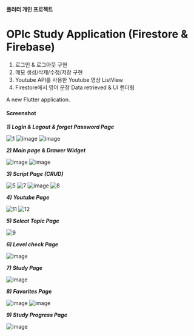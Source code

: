 #### 플러터 개인 프로젝트 ####

# OPIc Study Application (Firestore & Firebase) #

1) 로그인 & 로그아웃 구현
2) 메모 생성/삭제/수정/저장 구현
3) Youtube API를 사용한 Youtube 영상 ListView
4) Firestore에서 영어 문장 Data retrieved &  UI 렌더링

A new Flutter application.

#### Screenshot ####

_**1) Login & Logout & forget Password Page**_


![1](https://user-images.githubusercontent.com/45419456/97810960-e23bd980-1cba-11eb-8c21-b3df2bfb31ac.PNG)
![image](https://user-images.githubusercontent.com/45419456/97810971-ecf66e80-1cba-11eb-9561-4517ab79a33c.png)
![image](https://user-images.githubusercontent.com/45419456/97810981-ff70a800-1cba-11eb-8175-91281438027c.png)



_**2) Main page & Drawer Widget**_

![image](https://user-images.githubusercontent.com/45419456/97810992-0d262d80-1cbb-11eb-96ca-95491db12326.png)
![image](https://user-images.githubusercontent.com/45419456/97811004-16af9580-1cbb-11eb-90b1-150a6c275631.png)


_**3) Script Page (CRUD)**_

![5](https://user-images.githubusercontent.com/45419456/97811350-5f684e00-1cbd-11eb-859d-7fda93663723.PNG)
![7](https://user-images.githubusercontent.com/45419456/97811043-46f73400-1cbb-11eb-8981-03aca4d1e6aa.PNG)
![image](https://user-images.githubusercontent.com/45419456/97811074-7efe7700-1cbb-11eb-8a0c-da92dec9290c.png)
![8](https://user-images.githubusercontent.com/45419456/97811373-93437380-1cbd-11eb-8eed-9da17bc53e64.PNG)


_**4) Youtube Page**_

![11](https://user-images.githubusercontent.com/45419456/97811392-ace4bb00-1cbd-11eb-9819-f8620744ee88.PNG)
![12](https://user-images.githubusercontent.com/45419456/97811394-af471500-1cbd-11eb-8063-7f79fc0a546a.PNG)


_**5) Select Topic Page**_

![9](https://user-images.githubusercontent.com/45419456/97811386-a1918f80-1cbd-11eb-963b-61424c27b579.PNG)


_**6) Level check Page**_

![image](https://user-images.githubusercontent.com/45419456/97811642-49f42380-1cbf-11eb-880e-4d636a6af802.png)


_**7) Study Page**_

![image](https://user-images.githubusercontent.com/45419456/97811625-2c26be80-1cbf-11eb-9506-a8feacc1b0ad.png)


_**8) Favorites Page**_

![image](https://user-images.githubusercontent.com/45419456/97811779-0f3ebb00-1cc0-11eb-8676-b08884f8465a.png)
![image](https://user-images.githubusercontent.com/45419456/97811782-182f8c80-1cc0-11eb-81f9-b4ae034f3aa8.png)


_**9) Study Progress Page**_

![image](https://user-images.githubusercontent.com/45419456/97811740-d43c8780-1cbf-11eb-99bd-dbc636a23a26.png)

